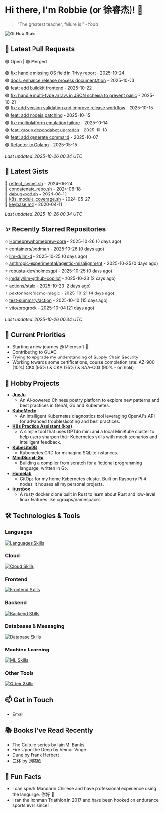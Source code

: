 # Hi there, I'm Robbie (or 徐睿杰)! 👋

> "The greatest teacher, failure is." -_Yoda_

![GitHub Stats](https://github-readme-stats.vercel.app/api?username=robert-cronin&show_icons=true&theme=radical)

<!-- START_SECTION:prs -->
## 🔄 Latest Pull Requests

🟢 Open | 🟣 Merged

🟣 [fix: handle missing OS field in Trivy report](https://github.com/project-copacetic/copacetic/pull/1353) - 2025-10-24<br>
🟣 [docs: enhance release process documentation](https://github.com/project-copacetic/copacetic/pull/1350) - 2025-10-23<br>
🟢 [feat: add buildkit frontend](https://github.com/project-copacetic/copacetic/pull/1221) - 2025-10-22<br>
🟣 [fix: handle multi-type arrays in JSON schema to prevent panic](https://github.com/mudler/LocalAI/pull/6495) - 2025-10-21<br>
🟣 [fix: add version validation and improve release workflow](https://github.com/project-copacetic/copacetic/pull/1346) - 2025-10-15<br>
🟣 [feat: add nodejs patching](https://github.com/project-copacetic/copacetic/pull/1090) - 2025-10-15<br>
🟣 [fix: multiplatform emulation failure](https://github.com/project-copacetic/copacetic/pull/1279) - 2025-10-14<br>
🟣 [feat: group dependabot upgrades](https://github.com/project-copacetic/copacetic/pull/1335) - 2025-10-13<br>
🟣 [feat: add generate command](https://github.com/project-copacetic/copacetic/pull/1212) - 2025-10-07<br>
🟢 [Refactor to Golang](https://github.com/sozercan/guac-ai-mole/pull/12) - 2025-05-15<br>

*Last updated: 2025-10-26 00:34 UTC*<!-- END_SECTION:prs -->

<!-- START_SECTION:gists -->
## 📜 Latest Gists

📜 [reflect_secret.sh](https://gist.github.com/robert-cronin/c4df6777ba61bacd45a4bd67b5ea5b34) - 2024-06-24<br>
📜 [concatenate_repo.sh](https://gist.github.com/robert-cronin/02215e61893d6616fc0d269e829b50ed) - 2024-06-18<br>
📜 [debug-pod.sh](https://gist.github.com/robert-cronin/0a76a112fe444bccd50cb7ac56e8b1b5) - 2024-06-12<br>
📜 [k8s_module_coverage.sh](https://gist.github.com/robert-cronin/150e3044b916ebe597478b1294f97da8) - 2024-05-27<br>
📜 [keybase.md](https://gist.github.com/robert-cronin/a8474252ac7483f7c1de43dd8a7308e3) - 2020-04-11<br>

*Last updated: 2025-10-26 00:34 UTC*<!-- END_SECTION:gists -->

<!-- START_SECTION:starred -->
## ✨ Recently Starred Repositories

⭐ [Homebrew/homebrew-core](https://github.com/Homebrew/homebrew-core) - 2025-10-26 (0 days ago)<br>
⭐ [containers/podman](https://github.com/containers/podman) - 2025-10-26 (0 days ago)<br>
⭐ [llm-d/llm-d](https://github.com/llm-d/llm-d) - 2025-10-25 (0 days ago)<br>
⭐ [anthropic-experimental/agentic-misalignment](https://github.com/anthropic-experimental/agentic-misalignment) - 2025-10-25 (0 days ago)<br>
⭐ [robusta-dev/holmesgpt](https://github.com/robusta-dev/holmesgpt) - 2025-10-25 (0 days ago)<br>
⭐ [jmdaly/llm-github-copilot](https://github.com/jmdaly/llm-github-copilot) - 2025-10-23 (2 days ago)<br>
⭐ [actions/stale](https://github.com/actions/stale) - 2025-10-23 (2 days ago)<br>
⭐ [paxtonhare/demo-magic](https://github.com/paxtonhare/demo-magic) - 2025-10-21 (4 days ago)<br>
⭐ [test-summary/action](https://github.com/test-summary/action) - 2025-10-10 (15 days ago)<br>
⭐ [vito/progrock](https://github.com/vito/progrock) - 2025-10-04 (21 days ago)<br>

*Last updated: 2025-10-26 00:34 UTC*<!-- END_SECTION:starred -->

## 🔭 Current Priorities

- Starting a new journey @ Microsoft 🚀
- Contributing to GUAC
- Trying to upgrade my understanding of Supply Chain Security
- Working towards some certifications, course completion rate: AZ-900 (10%) CKS (95%) & CKA (95%) & SAA-C03 (90% - on hold)

## 🚀 Hobby Projects

- [**JueJu**](https://github.com/robert-cronin/jueju)
  - An AI-powered Chinese poetry platform to explore new patterns and best practices in GenAI, Go and Kubernetes.
- [**KubeMedic**](https://github.com/robert-cronin/kubemedic)
  - An intelligent Kubernetes diagnostics tool leveraging OpenAI's API for advanced troubleshooting and best practices.
- [**K8s Practice Assistant (kpa)**](https://github.com/robert-cronin/kpa)
  - A simple tool that uses GPT4o mini and a local MiniKube cluster to help users sharpen their Kubernetes skills with mock scenarios and intelligent feedback.
- [**KubeLiteDB**](https://github.com/robert-cronin/KubeLiteDB)
  - Kubernetes CRD for managing SQLite instances.
- [**MindScript-Go**](https://github.com/robert-cronin/mindscript-go)
  - Building a compiler from scratch for a fictional programming language, written in Go.
- [**Homelab**](https://github.com/robert-cronin/homelab)
  - GitOps for my home Kubernetes cluster. Built on Rasberry Pi 4 nodes, it houses all my personal projects.
- [**RustBox**](https://github.com/robert-cronin/rust-box)
  - A rusty docker clone built in Rust to learn about Rust and low-level linux features like cgroups/namespaces

## 🛠️ Technologies & Tools

### Languages

[![Languages Skills](https://skillicons.dev/icons?i=go,typescript,python,bash)](https://skillicons.dev)

### Cloud

[![Cloud Skills](https://skillicons.dev/icons?i=kubernetes,aws,linux,terraform,githubactions,jenkins)](https://skillicons.dev)

### Frontend

[![Frontend Skills](https://skillicons.dev/icons?i=mui,react,redux,figma,styledcomponents,nextjs,vite,css,html,ts)](https://skillicons.dev)

### Backend

[![Backend Skills](https://skillicons.dev/icons?i=nodejs,fastapi,express,postgres,python)](https://skillicons.dev)

### Databases & Messaging

[![Database Skills](https://skillicons.dev/icons?i=mongodb,postgresql,mysql,redis,rabbitmq,kafka)](https://skillicons.dev)

### Machine Learning

[![ML Skills](https://skillicons.dev/icons?i=tensorflow,elasticsearch,pytorch,opencv)](https://skillicons.dev)

### Other Tools

[![Other Skills](https://skillicons.dev/icons?i=vscode,git,docker,jest,cypress,grafana,prometheus,bash)](https://skillicons.dev)

## 📫 Get in Touch

- [Email](mailto:robert.cronin@uqconnect.edu.au)

## 📚 Books I've Read Recently

- The Culture series by Iain M. Banks
- Fire Upon the Deep by Vernor Vinge
- Dune by Frank Herbert
- 三体 by 刘慈欣

## 🌟 Fun Facts

- I can speak Mandarin Chinese and have professional experience using the language. 你好 👋
- I ran the Ironman Triathlon in 2017 and have been hooked on endurance sports ever since!

